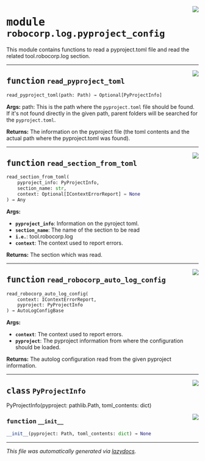 <!-- markdownlint-disable -->

<a href="../../log/src/robocorp/log/pyproject_config.py#L0"><img align="right" style="float:right;" src="https://img.shields.io/badge/-source-cccccc?style=flat-square" /></a>

# <kbd>module</kbd> `robocorp.log.pyproject_config`
This module contains functions to read a pyproject.toml file and  read the related tool.robocorp.log section. 


---

<a href="../../log/src/robocorp/log/pyproject_config.py#L19"><img align="right" style="float:right;" src="https://img.shields.io/badge/-source-cccccc?style=flat-square" /></a>

## <kbd>function</kbd> `read_pyproject_toml`

```python
read_pyproject_toml(path: Path) → Optional[PyProjectInfo]
```



**Args:**
 path:  This is the path where the `pyproject.toml` file should be found.  If it's not found directly in the given path, parent folders will  be searched for the `pyproject.toml`. 



**Returns:**
 The information on the pyproject file (the toml contents and the actual  path where the pyproject.toml was found). 


---

<a href="../../log/src/robocorp/log/pyproject_config.py#L63"><img align="right" style="float:right;" src="https://img.shields.io/badge/-source-cccccc?style=flat-square" /></a>

## <kbd>function</kbd> `read_section_from_toml`

```python
read_section_from_toml(
    pyproject_info: PyProjectInfo,
    section_name: str,
    context: Optional[IContextErrorReport] = None
) → Any
```



**Args:**

 - <b>`pyproject_info`</b>:  Information on the pyroject toml. 
 - <b>`section_name`</b>:  The name of the section to be read 
 - <b>`i.e.`</b>:  tool.robocorp.log 
 - <b>`context`</b>:  The context used to report errors. 



**Returns:**
The section which was read. 


---

<a href="../../log/src/robocorp/log/pyproject_config.py#L110"><img align="right" style="float:right;" src="https://img.shields.io/badge/-source-cccccc?style=flat-square" /></a>

## <kbd>function</kbd> `read_robocorp_auto_log_config`

```python
read_robocorp_auto_log_config(
    context: IContextErrorReport,
    pyproject: PyProjectInfo
) → AutoLogConfigBase
```



**Args:**

 - <b>`context`</b>:  The context used to report errors. 
 - <b>`pyproject`</b>:  The pyproject information from where the configuration should  be loaded. 



**Returns:**
The autolog configuration read from the given pyproject information. 


---

<a href="../../log/src/robocorp/log/pyproject_config.py#L13"><img align="right" style="float:right;" src="https://img.shields.io/badge/-source-cccccc?style=flat-square" /></a>

## <kbd>class</kbd> `PyProjectInfo`
PyProjectInfo(pyproject: pathlib.Path, toml_contents: dict) 

<a href="../../log/<string>"><img align="right" style="float:right;" src="https://img.shields.io/badge/-source-cccccc?style=flat-square" /></a>

### <kbd>function</kbd> `__init__`

```python
__init__(pyproject: Path, toml_contents: dict) → None
```











---

_This file was automatically generated via [lazydocs](https://github.com/ml-tooling/lazydocs)._

